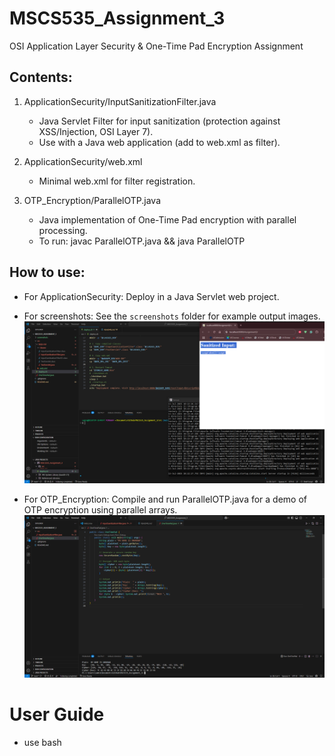# MSCS535_Assignment_3
OSI Application Layer Security & One-Time Pad Encryption Assignment

Contents:
---------
1. ApplicationSecurity/InputSanitizationFilter.java
   - Java Servlet Filter for input sanitization (protection against XSS/Injection, OSI Layer 7).
   - Use with a Java web application (add to web.xml as filter).

2. ApplicationSecurity/web.xml
   - Minimal web.xml for filter registration.

3. OTP_Encryption/ParallelOTP.java
   - Java implementation of One-Time Pad encryption with parallel processing.
   - To run: javac ParallelOTP.java && java ParallelOTP

How to use:
-----------
- For ApplicationSecurity: Deploy in a Java Servlet web project.
- For screenshots: See the `screenshots` folder for example output images.  
![1](screenshots/Capture-2.PNG)

- For OTP_Encryption: Compile and run ParallelOTP.java for a demo of OTP encryption using parallel arrays.
 ![2](screenshots/Capture-1.PNG)

# User Guide
- use bash

